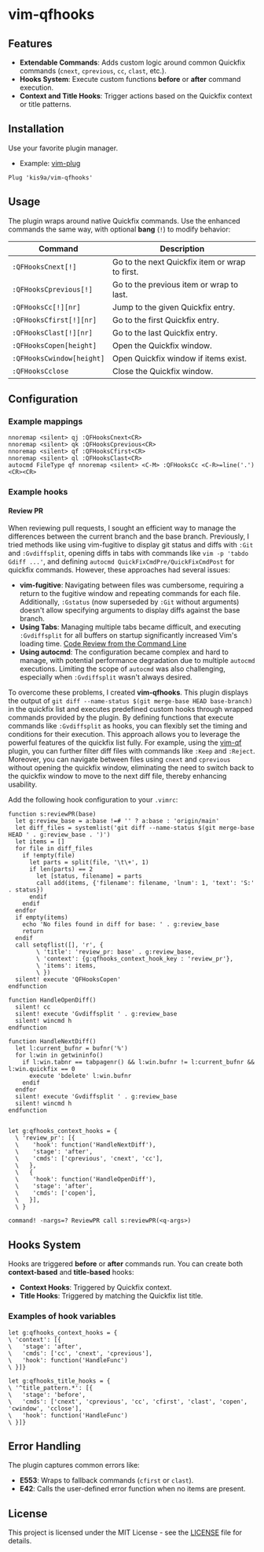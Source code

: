 # vim-qfhooks

## Features

- **Extendable Commands**: Adds custom logic around common Quickfix commands (`cnext`, `cprevious`, `cc`, `clast`, etc.).
- **Hooks System**: Execute custom functions **before** or **after** command execution.
- **Context and Title Hooks**: Trigger actions based on the Quickfix context or title patterns.

## Installation

Use your favorite plugin manager.

- Example: [vim-plug](https://github.com/junegunn/vim-plug)

```vim
Plug 'kis9a/vim-qfhooks'
```

## Usage

The plugin wraps around native Quickfix commands. Use the enhanced commands the same way, with optional **bang** (`!`) to modify behavior:

| Command                   | Description                                    |
| ------------------------  | ---------------------------------------------- |
| `:QFHooksCnext[!]`        | Go to the next Quickfix item or wrap to first. |
| `:QFHooksCprevious[!]`    | Go to the previous item or wrap to last.       |
| `:QFHooksCc[!][nr]`       | Jump to the given Quickfix entry.              |
| `:QFHooksCfirst[!][nr]`   | Go to the first Quickfix entry.                |
| `:QFHooksClast[!][nr]`    | Go to the last Quickfix entry.                 |
| `:QFHooksCopen[height]`   | Open the Quickfix window.                      |
| `:QFHooksCwindow[height]` | Open Quickfix window if items exist.           |
| `:QFHooksCclose`          | Close the Quickfix window.                     |

## Configuration

### Example mappings

```vim
nnoremap <silent> qj :QFHooksCnext<CR>
nnoremap <silent> qk :QFHooksCprevious<CR>
nnoremap <silent> qf :QFHooksCfirst<CR>
nnoremap <silent> ql :QFHooksClast<CR>
autocmd FileType qf nnoremap <silent> <C-M> :QFHooksCc <C-R>=line('.')<CR><CR>
```

### Example hooks

#### Review PR

When reviewing pull requests, I sought an efficient way to manage the differences between the current branch and the base branch. Previously, I tried methods like using vim-fugitive to display git status and diffs with `:Git` and `:Gvdiffsplit`, opening diffs in tabs with commands like `vim -p 'tabdo Gdiff ...'`, and defining `autocmd QuickFixCmdPre/QuickFixCmdPost` for quickfix commands. However, these approaches had several issues:

- **vim-fugitive**: Navigating between files was cumbersome, requiring a return to the fugitive window and repeating commands for each file. Additionally, `:Gstatus` (now superseded by `:Git` without arguments) doesn't allow specifying arguments to display diffs against the base branch.
- **Using Tabs**: Managing multiple tabs became difficult, and executing `:Gvdiffsplit` for all buffers on startup significantly increased Vim's loading time. [Code Review from the Command Line](https://blog.jez.io/cli-code-review/)
- **Using autocmd**: The configuration became complex and hard to manage, with potential performance degradation due to multiple `autocmd` executions. Limiting the scope of `autocmd` was also challenging, especially when `:Gvdiffsplit` wasn't always desired.

To overcome these problems, I created **vim-qfhooks**. This plugin displays the output of `git diff --name-status $(git merge-base HEAD base-branch)` in the quickfix list and executes predefined custom hooks through wrapped commands provided by the plugin. By defining functions that execute commands like `:Gvdiffsplit` as hooks, you can flexibly set the timing and conditions for their execution. This approach allows you to leverage the powerful features of the quickfix list fully. For example, using the [vim-qf](https://github.com/romainl/vim-qf) plugin, you can further filter diff files with commands like `:Keep` and `:Reject`. Moreover, you can navigate between files using `cnext` and `cprevious` without opening the quickfix window, eliminating the need to switch back to the quickfix window to move to the next diff file, thereby enhancing usability.

Add the following hook configuration to your `.vimrc`:

```vim
function s:reviewPR(base)
  let g:review_base = a:base !=# '' ? a:base : 'origin/main'
  let diff_files = systemlist('git diff --name-status $(git merge-base HEAD ' . g:review_base . ')')
  let items = []
  for file in diff_files
    if !empty(file)
      let parts = split(file, '\t\+', 1)
      if len(parts) == 2
        let [status, filename] = parts
        call add(items, {'filename': filename, 'lnum': 1, 'text': 'S:' . status})
      endif
    endif
  endfor
  if empty(items)
    echo 'No files found in diff for base: ' . g:review_base
    return
  endif
  call setqflist([], 'r', {
        \ 'title': 'review_pr: base' . g:review_base,
        \ 'context': {g:qfhooks_context_hook_key : 'review_pr'},
        \ 'items': items,
        \ })
  silent! execute 'QFHooksCopen'
endfunction

function HandleOpenDiff()
  silent! cc
  silent! execute 'Gvdiffsplit ' . g:review_base
  silent! wincmd h
endfunction

function HandleNextDiff()
  let l:current_bufnr = bufnr('%')
  for l:win in getwininfo()
    if l:win.tabnr == tabpagenr() && l:win.bufnr != l:current_bufnr && l:win.quickfix == 0
      execute 'bdelete' l:win.bufnr
    endif
  endfor
  silent! execute 'Gvdiffsplit ' . g:review_base
  silent! wincmd h
endfunction


let g:qfhooks_context_hooks = {
  \ 'review_pr': [{
  \    'hook': function('HandleNextDiff'),
  \    'stage': 'after',
  \    'cmds': ['cprevious', 'cnext', 'cc'],
  \   },
  \   {
  \    'hook': function('HandleOpenDiff'),
  \    'stage': 'after',
  \    'cmds': ['copen'],
  \   }],
  \ }

command! -nargs=? ReviewPR call s:reviewPR(<q-args>)
```

## Hooks System

Hooks are triggered **before** or **after** commands run. You can create both **context-based** and **title-based** hooks:

- **Context Hooks**: Triggered by Quickfix context.
- **Title Hooks**: Triggered by matching the Quickfix list title.

### Examples of hook variables

```vim
let g:qfhooks_context_hooks = {
\ 'context': [{
\   'stage': 'after',
\   'cmds': ['cc', 'cnext', 'cprevious'],
\   'hook': function('HandleFunc')
\ }]}

let g:qfhooks_title_hooks = {
\ '^title_pattern.*': [{
\   'stage': 'before',
\   'cmds': ['cnext', 'cprevious', 'cc', 'cfirst', 'clast', 'copen', 'cwindow', 'cclose'],
\   'hook': function('HandleFunc')
\ }]}
```

## Error Handling

The plugin captures common errors like:
- **E553**: Wraps to fallback commands (`cfirst` or `clast`).
- **E42**: Calls the user-defined error function when no items are present.

## License

This project is licensed under the MIT License - see the [LICENSE](LICENSE) file for details.
